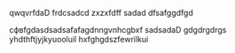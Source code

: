 qwqvrfdaD
frdcsadcd
zxzxfdff
sadad
dfsafggdfgd

сфвfgdasdsadsafafagdnngvnhcgbxf
sadsadaD
gdgdrgdrgs
yhdthftjyjkyuooluil
hxfghgdszfewrilkui
